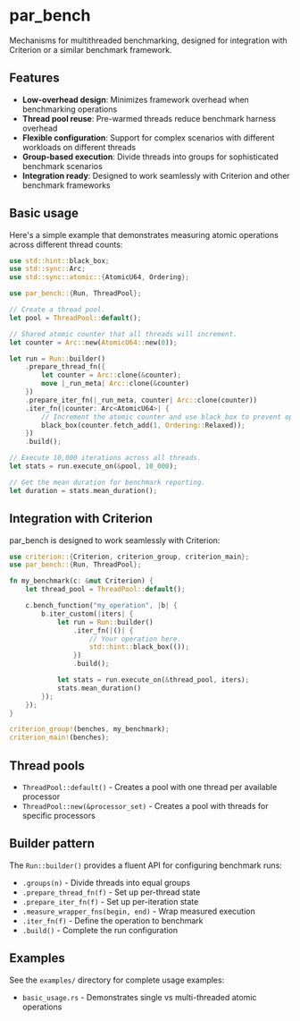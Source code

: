 # par_bench

Mechanisms for multithreaded benchmarking, designed for integration with Criterion or a similar benchmark framework.

## Features

- **Low-overhead design**: Minimizes framework overhead when benchmarking operations
- **Thread pool reuse**: Pre-warmed threads reduce benchmark harness overhead
- **Flexible configuration**: Support for complex scenarios with different workloads on different threads
- **Group-based execution**: Divide threads into groups for sophisticated benchmark scenarios
- **Integration ready**: Designed to work seamlessly with Criterion and other benchmark frameworks

## Basic usage

Here's a simple example that demonstrates measuring atomic operations across different thread counts:

```rust
use std::hint::black_box;
use std::sync::Arc;
use std::sync::atomic::{AtomicU64, Ordering};

use par_bench::{Run, ThreadPool};

// Create a thread pool.
let pool = ThreadPool::default();

// Shared atomic counter that all threads will increment.
let counter = Arc::new(AtomicU64::new(0));

let run = Run::builder()
    .prepare_thread_fn({
        let counter = Arc::clone(&counter);
        move |_run_meta| Arc::clone(&counter)
    })
    .prepare_iter_fn(|_run_meta, counter| Arc::clone(counter))
    .iter_fn(|counter: Arc<AtomicU64>| {
        // Increment the atomic counter and use black_box to prevent optimization.
        black_box(counter.fetch_add(1, Ordering::Relaxed));
    })
    .build();

// Execute 10,000 iterations across all threads.
let stats = run.execute_on(&pool, 10_000);

// Get the mean duration for benchmark reporting.
let duration = stats.mean_duration();
```

## Integration with Criterion

par_bench is designed to work seamlessly with Criterion:

```rust
use criterion::{Criterion, criterion_group, criterion_main};
use par_bench::{Run, ThreadPool};

fn my_benchmark(c: &mut Criterion) {
    let thread_pool = ThreadPool::default();

    c.bench_function("my_operation", |b| {
        b.iter_custom(|iters| {
            let run = Run::builder()
                .iter_fn(|()| {
                    // Your operation here.
                    std::hint::black_box(());
                })
                .build();

            let stats = run.execute_on(&thread_pool, iters);
            stats.mean_duration()
        });
    });
}

criterion_group!(benches, my_benchmark);
criterion_main!(benches);
```

## Thread pools

- `ThreadPool::default()` - Creates a pool with one thread per available processor
- `ThreadPool::new(&processor_set)` - Creates a pool with threads for specific processors

## Builder pattern

The `Run::builder()` provides a fluent API for configuring benchmark runs:

- `.groups(n)` - Divide threads into equal groups
- `.prepare_thread_fn(f)` - Set up per-thread state
- `.prepare_iter_fn(f)` - Set up per-iteration state
- `.measure_wrapper_fns(begin, end)` - Wrap measured execution
- `.iter_fn(f)` - Define the operation to benchmark
- `.build()` - Complete the run configuration

## Examples

See the `examples/` directory for complete usage examples:

- `basic_usage.rs` - Demonstrates single vs multi-threaded atomic operations
